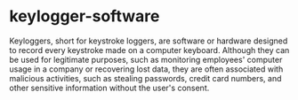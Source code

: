 # keylogger-software

Keyloggers, short for keystroke loggers, are software or hardware designed to record every keystroke made on a computer keyboard. Although they can be used for legitimate purposes, such as monitoring employees' computer usage in a company or recovering lost data, they are often associated with malicious activities, such as stealing passwords, credit card numbers, and other sensitive information without the user's consent.
